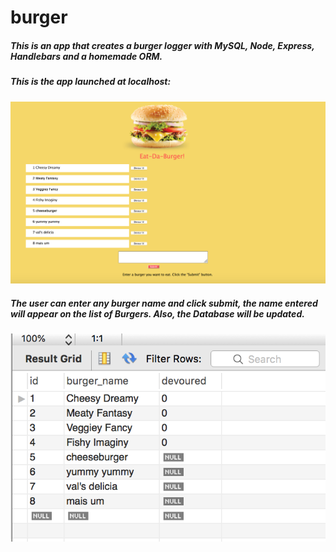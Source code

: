 # burger

##### This is an app that creates a burger logger with MySQL, Node, Express, Handlebars and a homemade ORM.

##### This is the app launched at localhost:

![App](https://github.com/valsignorelli/burger/blob/master/public/assets/image/eat-da-burger.png)



##### The user can enter any burger name and click submit, the name entered will appear on the list of Burgers. Also, the Database will be updated.

![Database](https://github.com/valsignorelli/burger/blob/master/public/assets/image/burgerdatabase.png)
